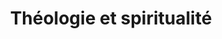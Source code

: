 ---
title: Théologie et spiritualité
site: https://gillesbourquin.ch/
description: Gilles Bourquin est pasteur dans le canton de Berne
tags:
    - blog
cantons:
    - Berne
---